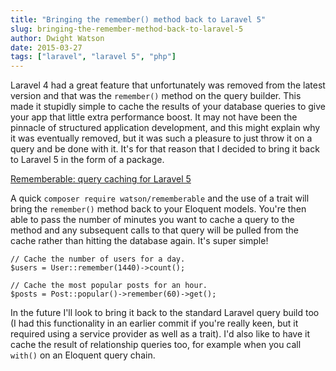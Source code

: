 ```yaml
---
title: "Bringing the remember() method back to Laravel 5"
slug: bringing-the-remember-method-back-to-laravel-5
author: Dwight Watson
date: 2015-03-27
tags: ["laravel", "laravel 5", "php"]
---
```


Laravel 4 had a great feature that unfortunately was removed from the latest version and that was the `remember()` method on the query builder. This made it stupidly simple to cache the results of your database queries to give your app that little extra performance boost. It may not have been the pinnacle of structured application development, and this might explain why it was eventually removed, but it was such a pleasure to just throw it on a query and be done with it. It's for that reason that I decided to bring it back to Laravel 5 in the form of a package.

[Rememberable: query caching for Laravel 5](https://github.com/dwightwatson/rememberable)

A quick `composer require watson/rememberable` and the use of a trait will bring the `remember()` method back to your Eloquent models. You're then able to pass the number of minutes you want to cache a query to the method and any subsequent calls to that query will be pulled from the cache rather than hitting the database again. It's super simple!

    // Cache the number of users for a day.
    $users = User::remember(1440)->count();

    // Cache the most popular posts for an hour.
    $posts = Post::popular()->remember(60)->get();

In the future I'll look to bring it back to the standard Laravel query build too (I had this functionality in an earlier commit if you're really keen, but it required using a service provider as well as a trait). I'd also like to have it cache the result of relationship queries too, for example when you call `with()` on an Eloquent query chain.

